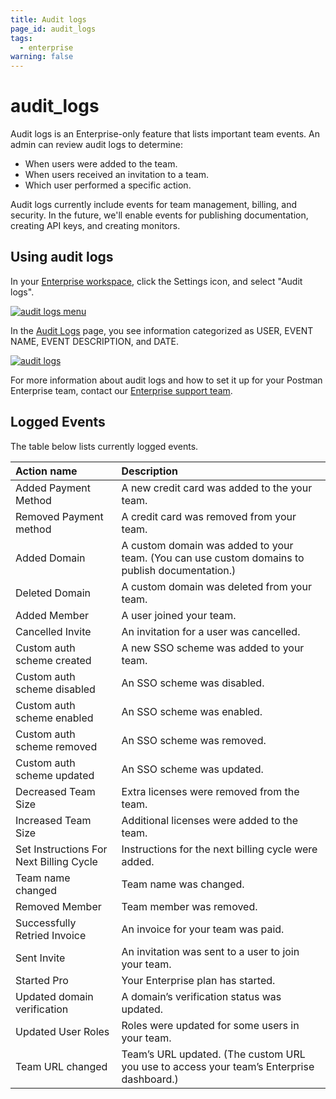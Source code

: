 ```yaml
---
title: Audit logs
page_id: audit_logs
tags:
  - enterprise
warning: false
---
```


# audit\_logs

Audit logs is an Enterprise-only feature that lists important team events. An admin can review audit logs to determine:

* When users were added to the team.
* When users received an invitation to a team. 
* Which user performed a specific action.

Audit logs currently include events for team management, billing, and security. In the future, we'll enable events for publishing documentation, creating API keys, and creating monitors.

## Using audit logs

In your [Enterprise workspace](https://app.getpostman.com/dashboard), click the Settings icon, and select "Audit logs".

[![audit logs menu](https://s3.amazonaws.com/postman-static-getpostman-com/postman-docs/ENT-audit-logs-menu2.png)](https://s3.amazonaws.com/postman-static-getpostman-com/postman-docs/ENT-audit-logs-menu2.png)

In the [Audit Logs](https://app.getpostman.com/dashboard/audit) page, you see information categorized as USER, EVENT NAME, EVENT DESCRIPTION, and DATE.

[![audit logs](https://s3.amazonaws.com/postman-static-getpostman-com/postman-docs/ENT-audit-logs-page.png)](https://s3.amazonaws.com/postman-static-getpostman-com/postman-docs/ENT-audit-logs-page.png)

For more information about audit logs and how to set it up for your Postman Enterprise team, contact our [Enterprise support team](https://pages.getpostman.com/Enterprise-Sales_Contact-Us.html).

## Logged Events

The table below lists currently logged events.

| Action name | Description |
| :--- | :--- |
| Added Payment Method | A new credit card was added to the your team. |
| Removed Payment method | A credit card was removed from your team. |
| Added Domain | A custom domain was added to your team. \(You can use custom domains to publish documentation.\) |
| Deleted Domain | A custom domain was deleted from your team. |
| Added Member | A user joined your team. |
| Cancelled Invite | An invitation for a user was cancelled. |
| Custom auth scheme created | A new SSO scheme was added to your team. |
| Custom auth scheme disabled | An SSO scheme was disabled. |
| Custom auth scheme enabled | An SSO scheme was enabled. |
| Custom auth scheme removed | An SSO scheme was removed. |
| Custom auth scheme updated | An SSO scheme was updated. |
| Decreased Team Size | Extra licenses were removed from the team. |
| Increased Team Size | Additional licenses were added to the team. |
| Set Instructions For Next Billing Cycle | Instructions for the next billing cycle were added. |
| Team name changed | Team name was changed. |
| Removed Member | Team member was removed. |
| Successfully Retried Invoice | An invoice for your team was paid. |
| Sent Invite | An invitation was sent to a user to join your team. |
| Started Pro | Your Enterprise plan has started. |
| Updated domain verification | A domain’s verification status was updated. |
| Updated User Roles | Roles were updated for some users in your team. |
| Team URL changed | Team’s URL updated. \(The custom URL you use to access your team’s Enterprise dashboard.\) |


